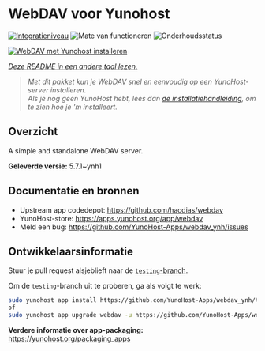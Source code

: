 <!--
NB: Deze README is automatisch gegenereerd door <https://github.com/YunoHost/apps/tree/master/tools/readme_generator>
Hij mag NIET handmatig aangepast worden.
-->

# WebDAV voor Yunohost

[![Integratieniveau](https://apps.yunohost.org/badge/integration/webdav)](https://ci-apps.yunohost.org/ci/apps/webdav/)
![Mate van functioneren](https://apps.yunohost.org/badge/state/webdav)
![Onderhoudsstatus](https://apps.yunohost.org/badge/maintained/webdav)

[![WebDAV met Yunohost installeren](https://install-app.yunohost.org/install-with-yunohost.svg)](https://install-app.yunohost.org/?app=webdav)

*[Deze README in een andere taal lezen.](./ALL_README.md)*

> *Met dit pakket kun je WebDAV snel en eenvoudig op een YunoHost-server installeren.*  
> *Als je nog geen YunoHost hebt, lees dan [de installatiehandleiding](https://yunohost.org/install), om te zien hoe je 'm installeert.*

## Overzicht

A simple and standalone WebDAV server. 

**Geleverde versie:** 5.7.1~ynh1
## Documentatie en bronnen

- Upstream app codedepot: <https://github.com/hacdias/webdav>
- YunoHost-store: <https://apps.yunohost.org/app/webdav>
- Meld een bug: <https://github.com/YunoHost-Apps/webdav_ynh/issues>

## Ontwikkelaarsinformatie

Stuur je pull request alsjeblieft naar de [`testing`-branch](https://github.com/YunoHost-Apps/webdav_ynh/tree/testing).

Om de `testing`-branch uit te proberen, ga als volgt te werk:

```bash
sudo yunohost app install https://github.com/YunoHost-Apps/webdav_ynh/tree/testing --debug
of
sudo yunohost app upgrade webdav -u https://github.com/YunoHost-Apps/webdav_ynh/tree/testing --debug
```

**Verdere informatie over app-packaging:** <https://yunohost.org/packaging_apps>
